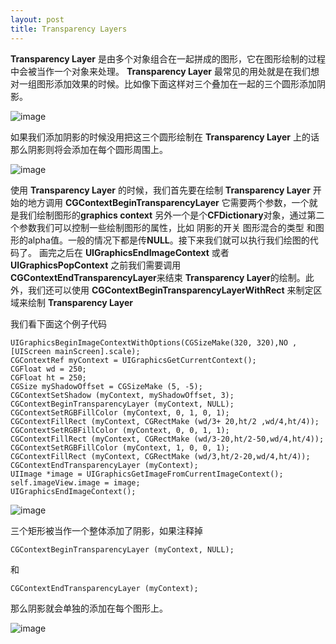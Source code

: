 ```yaml
---
layout: post
title: Transparency Layers
---
```

**Transparency Layer** 是由多个对象组合在一起拼成的图形，它在图形绘制的过程中会被当作一个对象来处理。 **Transparency Layer** 最常见的用处就是在我们想对一组图形添加效果的时候。比如像下面这样对三个叠加在一起的三个圆形添加阴影。

![image](http://sipdar.github.io/image/2014/03/17/circlesWithShadow.png)

如果我们添加阴影的时候没用把这三个圆形绘制在 **Transparency Layer** 上的话 那么阴影则将会添加在每个圆形周围上。

![image](http://sipdar.github.io/image/2014/03/17/circlesInnerShadow.png)

使用 **Transparency Layer** 的时候，我们首先要在绘制 **Transparency Layer** 开始的地方调用
**CGContextBeginTransparencyLayer** 它需要两个参数，一个就是我们绘制图形的**graphics context** 另外一个是个**CFDictionary**对象，通过第二个参数我们可以控制一些绘制图形的属性，比如 阴影的开关 图形混合的类型 和图形的alpha值。一般的情况下都是传**NULL**。接下来我们就可以执行我们绘图的代码了。 画完之后在	**UIGraphicsEndImageContext** 或者 **UIGraphicsPopContext** 之前我们需要调用 **CGContextEndTransparencyLayer**来结束 **Transparency Layer**的绘制。此外，我们还可以使用 **CGContextBeginTransparencyLayerWithRect** 来制定区域来绘制 **Transparency Layer**

我们看下面这个例子代码

	UIGraphicsBeginImageContextWithOptions(CGSizeMake(320, 320),NO ,[UIScreen mainScreen].scale);
	CGContextRef myContext = UIGraphicsGetCurrentContext();
	CGFloat wd = 250;
	CGFloat ht = 250;
	CGSize myShadowOffset = CGSizeMake (5, -5);
	CGContextSetShadow (myContext, myShadowOffset, 3);
	CGContextBeginTransparencyLayer (myContext, NULL);
	CGContextSetRGBFillColor (myContext, 0, 1, 0, 1);
	CGContextFillRect (myContext, CGRectMake (wd/3+ 20,ht/2 ,wd/4,ht/4));
	CGContextSetRGBFillColor (myContext, 0, 0, 1, 1);
	CGContextFillRect (myContext, CGRectMake (wd/3-20,ht/2-50,wd/4,ht/4));
	CGContextSetRGBFillColor (myContext, 1, 0, 0, 1);
	CGContextFillRect (myContext, CGRectMake (wd/3,ht/2-20,wd/4,ht/4));
	CGContextEndTransparencyLayer (myContext);
	UIImage *image = UIGraphicsGetImageFromCurrentImageContext();
	self.imageView.image = image;
	UIGraphicsEndImageContext();


![image](http://sipdar.github.io/image/2014/03/17/a.png)

三个矩形被当作一个整体添加了阴影，如果注释掉 

	CGContextBeginTransparencyLayer (myContext, NULL);
和

	CGContextEndTransparencyLayer (myContext);

那么阴影就会单独的添加在每个图形上。

![image](http://sipdar.github.io/image/2014/03/17/b.png)


